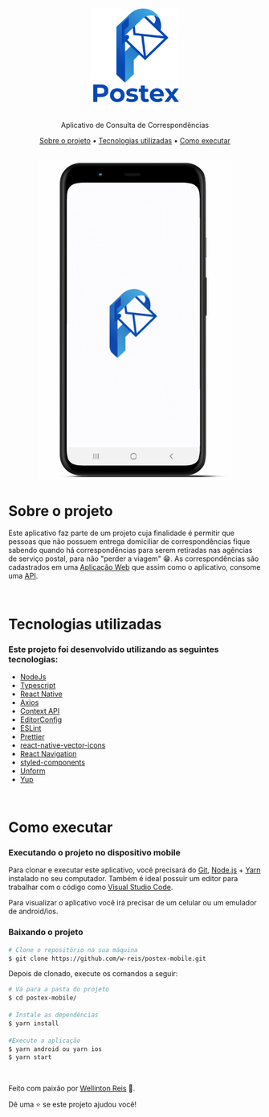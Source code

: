 <h1 align="center">
    <img src=".github/logo.png" width="175">
</h1>
<p align="center">
  Aplicativo de Consulta de Correspondências
</p>

<div align="center">
  <a href="#sobre-o-projeto">Sobre o projeto</a> •
  <a href="#tecnologias-utilizadas">Tecnologias utilizadas</a> •
  <a href="#como-executar">Como executar</a>
</div>

<br>

<p align="center">
  <img alt="Demo Postex" src=".github/demo.gif">
</p>

# Sobre o projeto

Este aplicativo faz parte de um projeto cuja finalidade é permitir que pessoas que não possuem entrega domiciliar de correspondências fique sabendo quando há correspondências para serem retiradas nas agências de serviço postal, para não "perder a viagem" 😁. As correspondências são cadastrados em uma [Aplicação Web]() que assim como o aplicativo, consome uma [API]().

<br>

# Tecnologias utilizadas

### Este projeto foi desenvolvido utilizando as seguintes tecnologias:

- [NodeJs](https://nodejs.org/en/docs/)
- [Typescript](https://www.typescriptlang.org/)
- [React Native](https://reactnative.dev/)
- [Axios](https://github.com/axios/axios)
- [Context API](https://reactjs.org/docs/context.html)
- [EditorConfig](https://editorconfig.org/)
- [ESLint](https://eslint.org/)
- [Prettier](https://prettier.io/)
- [react-native-vector-icons](https://github.com/oblador/react-native-vector-icons)
- [React Navigation](https://reactnavigation.org/)
- [styled-components](https://styled-components.com/)
- [Unform](https://unform.dev/)
- [Yup](https://github.com/jquense/yup)

<br>

# Como executar

### Executando o projeto no dispositivo mobile

  Para clonar e executar este aplicativo, você precisará do [Git](https://git-scm.com), [Node.js](https://nodejs.org) + [Yarn](https://yarnpkg.com) instalado no seu computador. Também é ideal possuir um editor para trabalhar com o código como [Visual Studio Code](https://code.visualstudio.com/).
<p>Para visualizar o aplicativo você irá precisar de um celular ou um emulador de android/ios.</p>

### Baixando o projeto 

```bash
# Clone o repositório na sua máquina
$ git clone https://github.com/w-reis/postex-mobile.git
```
Depois de clonado, execute os comandos a seguir:

```bash
# Vá para a pasta do projeto
$ cd postex-mobile/

# Instale as dependências
$ yarn install

#Execute a aplicação
$ yarn android ou yarn ios
$ yarn start
```

<br>

Feito com paixão por [Wellinton Reis](https://github.com/w-reis) 🚀.

Dê uma ⭐️ se este projeto ajudou você!
